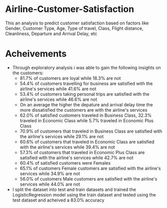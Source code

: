 # Airline-Customer-Satisfaction
This an analysis to predict customer satisfaction based on factors like Gender, Customer Type, Age, Type of travel, Class, Flight distance, Cleanliness, Departure and Arrival Delay, etc 
# Acheivements
* Through exploratory analysis i was able to gain the following insights on the customers:
  * 81.7% of customers are loyal while 18.3% are not
  * 54.4% of customers travelling for business are satisfied with the airline's services while 41.6% are not
  * 53.4% of customers taking personal trips are satisfied with the airline's services while 46.6% are not
  * On an average the higher the depature and arrival delay time the more dissatisfied the        customers are with the airline's services
  * 62.0% of satisfied customers traveled in Business Class, 32.3% traveled in Economic Class while 5.7% traveled in Economic Plus Class
  * 70.9% of customers that traveled in Business Class are satisfied with the airline's services while 29.1% are not
  * 60.6% of customers that traveled in Economic Class are satisfied with the airline's services while 39.4% are not
  * 57.3% of customers that traveled in Economic Plus Class are satisfied with the airline's services while 42.7% are not
  * 60.4% of satisfied customers were Females
  * 65.1% of customers Female customers are satisfied with the airline's services while 34.9% are not
  * 56.0% of customers Male customers are satisfied with the airline's services while 44.0% are not
* I split the dataset into test and train datasets and trained the LogisticRegression model using the train dataset and tested using the test dataset and acheived a 83.0% accuracy 
